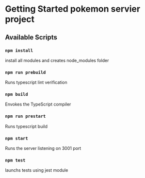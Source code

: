 # Getting Started pokemon servier project

## Available Scripts

### `npm install` 

install all modules and creates node_modules folder


### `npm run prebuild`

Runs typescript lint verification

### `npm build`

Envokes the TypeScript compiler

### `npm run prestart`

Runs typescript build 

### `npm start`

Runs the server listening on 3001  port

### `npm test`

launchs tests using jest module
